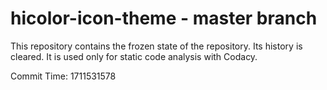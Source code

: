 # hicolor-icon-theme - master branch

This repository contains the frozen state of the repository.
Its history is cleared. It is used only for static code
analysis with Codacy.

Commit Time: 1711531578
